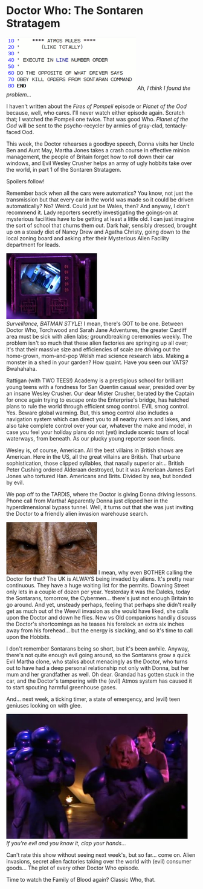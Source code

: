 # Doctor Who: The Sontaren Stratagem

![atmos.gif](../uploads/2008/04/atmos.gif)
*Ah, I think I found the problem...*

I haven't written about the *Fires of Pompeii* episode or *Planet of the Ood* because, well, who cares. I'll never watch either episode again. Scratch that; I watched the Pompeii one twice. That was good Who. *Planet of the Ood* will be sent to the psycho-recycler by armies of gray-clad, tentacly-faced Ood.

This week, the Doctor rehearses a goodbye speech, Donna visits her Uncle Ben and Aunt May, Martha Jones takes a crash course in effective minion management, the people of Britain forget how to roll down their car windows, and Evil Wesley Crusher helps an army of ugly hobbits take over the world, in part 1 of the Sontaren Stratagem. 

Spoilers follow!



Remember back when all the cars were automatics? You know, not just the transmission but that every car in the world was made so it could be driven automatically? No? Weird. Could just be Wales, then? And anyway, I don't recommend it. Lady reporters secretly investigating the goings-on at mysterious facilities have to be getting at least a little old. I can just imagine the sort of school that churns them out. Dark hair, sensibly dressed, brought up on a steady diet of Nancy Drew and Agatha Christy, going down to the local zoning board and asking after their Mysterious Alien Facility department for leads.

![batmanvision.jpg](../uploads/2008/04/batmanvision.jpg)  
*Surveillance, BATMAN STYLE!* I mean, there's GOT to be one. Between Doctor Who, Torchwood and Sarah Jane Adventures, the greater Cardiff area must be sick with alien labs; groundbreaking ceremonies weekly. The problem isn't so much that these alien factories are springing up all over; it's that their massive size and efficiencies of scale are driving out the home-grown, mom-and-pop Welsh mad science research labs. Making a monster in a shed in your garden? How quaint. Have you seen our VATS? Bwahahaha.

Rattigan (with TWO TEES!) Academy is a prestigious school for brilliant young teens with a fondness for San Quentin casual wear, presided over by an insane Wesley Crusher. Our dear Mister Crusher, berated by the Captain for once again trying to escape onto the Enterprise's bridge, has hatched plans to rule the world through efficient smog control. EVIL smog control. Yes. Beware global warming. But, this smog control also includes a navigation system which can direct you to all nearby rivers and lakes, and also take complete control over your car, whatever the make and model, in case you feel your holiday plans do not (yet) include scenic tours of local waterways, from beneath. As our plucky young reporter soon finds.

Wesley is, of course, American. All the best villains in British shows are American. Here in the US, all the great villains are British. That urbane sophistication, those clipped syllables, that nasally superior air... British Peter Cushing ordered Alderaan destroyed, but it was American James Earl Jones who tortured Han. Americans and Brits. Divided by sea, but bonded by evil.

We pop off to the TARDIS, where the Doctor is giving Donna driving lessons. Phone call from Martha! Apparently Donna just clipped her in the hyperdimensional bypass tunnel. Well, it turns out that she was just inviting the Doctor to a friendly alien invasion warehouse search.

![sontaraneyes.jpg](../uploads/2008/04/sontaraneyes.jpg) I mean, why even BOTHER calling the Doctor for that? The UK is ALWAYS being invaded by aliens. It's pretty near continuous. They have a huge waiting list for the permits. Downing Street only lets in a couple of dozen per year. Yesterday it was the Daleks, today the Sontarans, tomorrow, the Cybermen... there's just not enough Britain to go around. And yet, unsteady perhaps, feeling that perhaps she didn't really get as much out of the Weevil invasion as she would have liked, she calls upon the Doctor and down he flies. New vs Old companions handily discuss the Doctor's shortcomings as he teases his forelock an extra six inches away from his forehead... but the energy is slacking, and so it's time to call upon the Hobbits.

I don't remember Sontarans being so short, but it's been awhile. Anyway, there's not quite enough evil going around, so the Sontarans grow a quick Evil Martha clone, who stalks about menacingly as the Doctor, who turns out to have had a deep personal relationship not only with Donna, but her mum and her grandfather as well. Oh dear. Grandad has gotten stuck in the car, and the Doctor's tampering with the (evil) Atmos system has caused it to start spouting harmful greenhouse gases. 

And... next week, a ticking timer, a state of emergency, and (evil) teen geniuses looking on with glee.

![happy.jpg](../uploads/2008/04/happy.jpg)  
*If you're evil and you know it, clap your hands...*

Can't rate this show without seeing next week's, but so far... come on. Alien invasions, secret alien factories taking over the world with (evil) consumer goods... The plot of every other Doctor Who episode. 

Time to watch the Family of Blood again? Classic Who, that.


